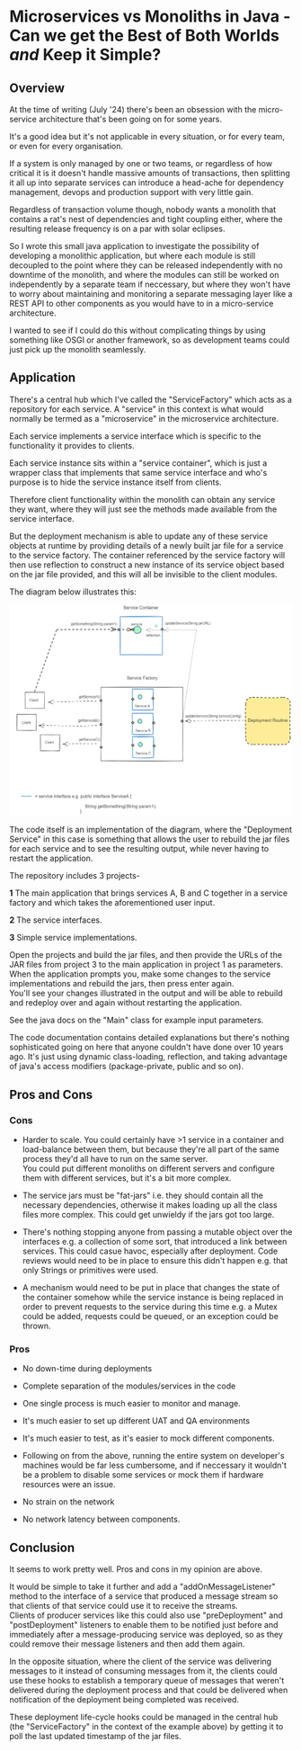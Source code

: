 # Microservices vs Monoliths in Java - Can we get the Best of Both Worlds _and_ Keep it Simple?


## Overview

At the time of writing (July '24) there's been an obsession with the micro-service architecture that's been going on for some years.

It's a good idea but it's not applicable in every situation, or for every team, or even for every organisation.

If a system is only managed by one or two teams, or regardless of how critical it is it doesn't handle massive amounts of transactions, then splitting it all up into separate services can introduce a head-ache for 
dependency management, devops and production support with very little gain.

Regardless of transaction volume though, nobody wants a monolith that contains a rat's nest of dependencies and tight coupling either, where the resulting release frequency is on a par with solar eclipses.

So I wrote this small java application to investigate the possibility of developing a monolithic application, but where each module is still decoupled to the point where they can be released independently with no downtime of the monolith, and where 
the modules can still be worked on independently by a separate team if neccessary, but where they won't have to worry about maintaining and monitoring a separate messaging layer like a REST API to other components as you would have to in a micro-service architecture.

I wanted to see if I could do this without complicating things by using something like OSGI or another framework, so as development teams could just pick up the monolith seamlessly.



## Application

There's a central hub which I've called the "ServiceFactory" which acts as a repository for each service.  A "service" in this context is what would normally be termed as a "microservice" in the microservice architecture.
	
Each service implements a service interface which is specific to the functionality it provides to clients. 

Each service instance sits within a "service container", which is just a wrapper class that implements that same service interface and who's purpose is to hide the service instance itself from clients.

Therefore client functionality within the monolith can obtain any service they want, where they will just see the methods made available from the service interface.

But the deployment mechanism is able to update any of these service objects at runtime by providing details of a newly built jar file for a service to the service factory.  The container referenced by the service factory will then use reflection 
to construct a new instance of its service object based on the jar file provided, and this will all be invisible to the client modules.

The diagram below illustrates this:


![Example Overview Diagram](DynamicDeployment1.PNG)


The code itself is an implementation of the diagram, where the "Deployment Service" in this case is something that allows the user to rebuild the jar files for each service and to see the resulting output, 
while never having to restart the application.

The repository includes 3 projects-

**1** The main application that brings services A, B and C together in a service factory and which takes the aforementioned user input.

**2** The service interfaces.

**3** Simple service implementations.


Open the projects and build the jar files, and then provide the URLs of the JAR files from project 3 to the main application in project 1 as parameters.  When the application prompts you, make some changes to the service implementations and rebuild the jars, then press enter again.  
You'll see your changes illustrated in the output and will be able to rebuild and redeploy over and again without restarting the application.

See the java docs on the "Main" class for example input parameters.

The code documentation contains detailed explanations but there's nothing sophisticated going on here that anyone couldn't have done over 10 years ago.  It's just using dynamic class-loading, reflection, and taking advantage of java's 
access modifiers (package-private, public and so on).


## Pros and Cons

### Cons

- Harder to scale.  You could certainly have >1 service in a container and load-balance between them, but because they're all part of the same process they'd all have to run on the same server.  
You could put different monoliths on different servers and configure them with different services, but it's a bit more complex.

- The service jars must be "fat-jars" i.e. they should contain all the necessary dependencies, otherwise it makes loading up all the class files more complex.  This could get unwieldy if the jars got too large.

- There's nothing stopping anyone from passing a mutable object over the interfaces e.g. a collection of some sort, that introduced a link between services.  This could casue havoc, especially after deployment.  Code reviews would need 
to be in place to ensure this didn't happen e.g. that only Strings or primitives were used.

- A mechanism would need to be put in place that changes the state of the container somehow while the service instance is being replaced in order to prevent requests to the service during this time e.g. a Mutex could be added, requests could be queued, or an exception could be thrown.


### Pros

- No down-time during deployments

- Complete separation of the modules/services in the code

- One single process is much easier to monitor and manage.

- It's much easier to set up different UAT and QA environments

- It's much easier to test, as it's easier to mock different components.  

- Following on from the above, running the entire system on developer's machines would be far less cumbersome, and if neccessary it wouldn't be a problem to disable some services or mock them if hardware resources were an issue.

- No strain on the network

- No network latency between components.


## Conclusion

It seems to work pretty well.  Pros and cons in my opinion are above.

It would be simple to take it further and add a "addOnMessageListener" method to the interface of a service that produced a message stream so that clients of that service could use it to receive the streams.  
Clients of producer services like this could also use "preDeployment" and "postDeployment" listeners to enable them to be notified just before and immediately after a message-producing service was deployed, so as they could remove their message listeners and then add them again.

In the opposite situation, where the client of the service was delivering messages to it instead of consuming messages from it, the clients could use these hooks to establish a temporary queue of messages that weren't delivered during the deployment process and that could be delivered when notification of the deployment being completed was received.

These deployment life-cycle hooks could be managed in the central hub (the "ServiceFactory" in the context of the example above) by getting it to poll the last updated timestamp of the jar files.


